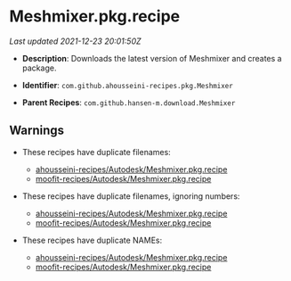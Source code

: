 # Meshmixer.pkg.recipe

_Last updated 2021-12-23 20:01:50Z_

- **Description**: Downloads the latest version of Meshmixer and creates a package.

- **Identifier**: `com.github.ahousseini-recipes.pkg.Meshmixer`

- **Parent Recipes**: `com.github.hansen-m.download.Meshmixer`


## Warnings

- These recipes have duplicate filenames:
    - [ahousseini-recipes/Autodesk/Meshmixer.pkg.recipe](/autopkg-dupe-tracker/ahousseini-recipes/Autodesk/Meshmixer.pkg.recipe)
    - [moofit-recipes/Autodesk/Meshmixer.pkg.recipe](/autopkg-dupe-tracker/moofit-recipes/Autodesk/Meshmixer.pkg.recipe)

- These recipes have duplicate filenames, ignoring numbers:
    - [ahousseini-recipes/Autodesk/Meshmixer.pkg.recipe](/autopkg-dupe-tracker/ahousseini-recipes/Autodesk/Meshmixer.pkg.recipe)
    - [moofit-recipes/Autodesk/Meshmixer.pkg.recipe](/autopkg-dupe-tracker/moofit-recipes/Autodesk/Meshmixer.pkg.recipe)

- These recipes have duplicate NAMEs:
    - [ahousseini-recipes/Autodesk/Meshmixer.pkg.recipe](/autopkg-dupe-tracker/ahousseini-recipes/Autodesk/Meshmixer.pkg.recipe)
    - [moofit-recipes/Autodesk/Meshmixer.pkg.recipe](/autopkg-dupe-tracker/moofit-recipes/Autodesk/Meshmixer.pkg.recipe)